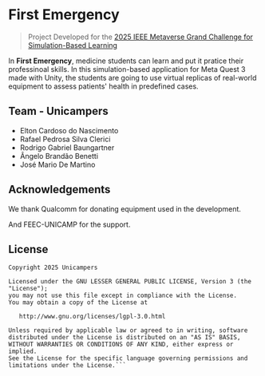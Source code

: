 # First Emergency

> Project Developed for the [2025 IEEE Metaverse Grand Challenge for Simulation-Based Learning](https://metaversereality.ieee.org/competition/)

In **First Emergency**, medicine students can learn and put it pratice their professinoal skills. In this simulation-based application for Meta Quest 3 made with Unity, the students are going to use virtual replicas of real-world equipment to assess patients' health in predefined cases.


## Team - Unicampers

- Elton Cardoso do Nascimento
- Rafael Pedrosa Silva Clerici
- Rodrigo Gabriel Baungartner
- Ângelo Brandão Benetti
- José Mario De Martino

## Acknowledgements

We thank Qualcomm for donating equipment used in the development.

And FEEC-UNICAMP for the support.


## License

```
Copyright 2025 Unicampers

Licensed under the GNU LESSER GENERAL PUBLIC LICENSE, Version 3 (the "License");
you may not use this file except in compliance with the License.
You may obtain a copy of the License at

   http://www.gnu.org/licenses/lgpl-3.0.html

Unless required by applicable law or agreed to in writing, software
distributed under the License is distributed on an "AS IS" BASIS,
WITHOUT WARRANTIES OR CONDITIONS OF ANY KIND, either express or implied.
See the License for the specific language governing permissions and
limitations under the License.```
